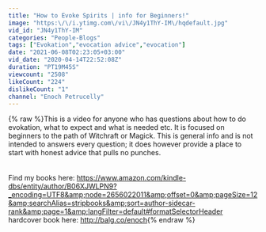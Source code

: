 ```yaml
---
title: "How to Evoke Spirits | info for Beginners!"
image: "https:\/\/i.ytimg.com\/vi\/JN4y1ThY-IM\/hqdefault.jpg"
vid_id: "JN4y1ThY-IM"
categories: "People-Blogs"
tags: ["Evokation","evocation advice","evocation"]
date: "2021-06-08T02:23:05+03:00"
vid_date: "2020-04-14T22:52:08Z"
duration: "PT19M45S"
viewcount: "2508"
likeCount: "224"
dislikeCount: "1"
channel: "Enoch Petrucelly"
---
```

{% raw %}This is a video for anyone who has questions about how to do evokation, what to expect and what is needed etc. It is focused on beginners to the path of Witchraft or Magick. This is general info and is not intended to answers every question; it does however provide a place to start with honest advice that pulls no punches.<br /><br /><br />Find my books here: <a rel="nofollow" target="blank" href="https://www.amazon.com/kindle-dbs/entity/author/B06XJWLPN9?_encoding=UTF8&amp;node=2656022011&amp;offset=0&amp;pageSize=12&amp;searchAlias=stripbooks&amp;sort=author-sidecar-rank&amp;page=1&amp;langFilter=default#formatSelectorHeader">https://www.amazon.com/kindle-dbs/entity/author/B06XJWLPN9?_encoding=UTF8&amp;node=2656022011&amp;offset=0&amp;pageSize=12&amp;searchAlias=stripbooks&amp;sort=author-sidecar-rank&amp;page=1&amp;langFilter=default#formatSelectorHeader</a><br />hardcover book here: <a rel="nofollow" target="blank" href="http://balg.co/enoch">http://balg.co/enoch</a>{% endraw %}
